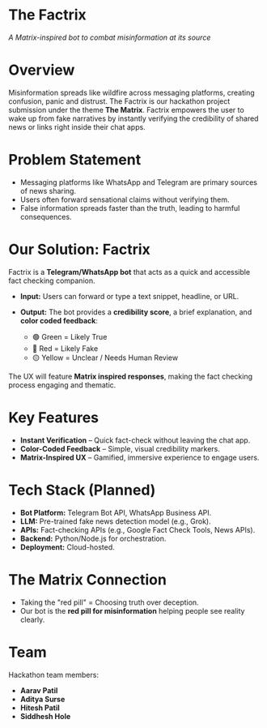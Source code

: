 # The Factrix

*A Matrix-inspired bot to combat misinformation at its source*


#  Overview

Misinformation spreads like wildfire across messaging platforms, creating confusion, panic and distrust. The Factrix is our hackathon project submission under the theme **The Matrix**. Factrix empowers the user to wake up from fake narratives by instantly verifying the credibility of shared news or links right inside their chat apps.



#  Problem Statement

* Messaging platforms like WhatsApp and Telegram are primary sources of news sharing.
* Users often forward sensational claims without verifying them.
* False information spreads faster than the truth, leading to harmful consequences.



#  Our Solution: Factrix

Factrix is a **Telegram/WhatsApp bot** that acts as a quick and accessible fact checking companion.

* **Input:** Users can forward or type a text snippet, headline, or URL.
* **Output:** The bot provides a **credibility score**, a brief explanation, and **color coded feedback**:

  * 🟢 Green = Likely True
  * 🔴 Red = Likely Fake
  * 🟡 Yellow = Unclear / Needs Human Review

The UX will feature **Matrix inspired responses**, making the fact checking process engaging and thematic.



#  Key Features

*  **Instant Verification** – Quick fact-check without leaving the chat app.
*  **Color-Coded Feedback** – Simple, visual credibility markers.
*  **Matrix-Inspired UX** – Gamified, immersive experience to engage users.

#  Tech Stack (Planned)

* **Bot Platform:** Telegram Bot API, WhatsApp Business API.
* **LLM:** Pre-trained fake news detection model (e.g., Grok).
* **APIs:** Fact-checking APIs (e.g., Google Fact Check Tools, News APIs).
* **Backend:** Python/Node.js for orchestration.
* **Deployment:** Cloud-hosted.




#  The Matrix Connection

* Taking the "red pill" = Choosing truth over deception.
* Our bot is the **red pill for misinformation** helping people see reality clearly.



#  Team

Hackathon team members: 
* **Aarav Patil**
* **Aditya Surse**
* **Hitesh Patil**
* **Siddhesh Hole**
